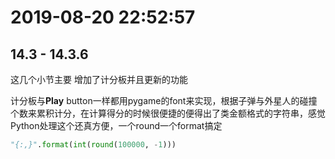 # 2019-08-20 22:52:57



## 14.3 - 14.3.6

这几个小节主要 增加了计分板并且更新的功能



计分板与**Play** button一样都用pygame的font来实现，根据子弹与外星人的碰撞个数来累积计分，在计算得分的时候很便捷的便得出了类金额格式的字符串，感觉Python处理这个还真方便，一个round一个format搞定

```python
"{:,}".format(int(round(100000, -1)))
```

